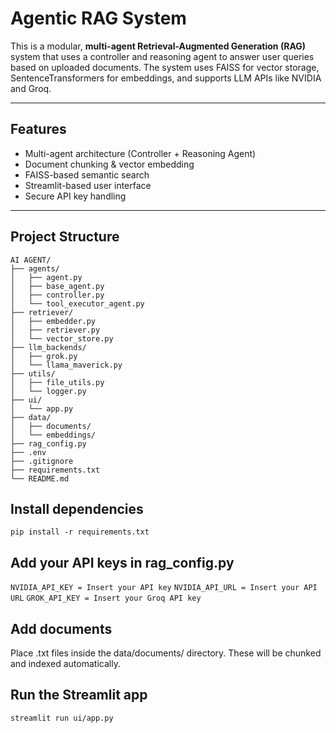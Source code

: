# Agentic RAG System

This is a modular, **multi-agent Retrieval-Augmented Generation (RAG)** system that uses a controller and reasoning agent to answer user queries based on uploaded documents. The system uses FAISS for vector storage, SentenceTransformers for embeddings, and supports LLM APIs like NVIDIA and Groq.

---

## Features

- Multi-agent architecture (Controller + Reasoning Agent)
- Document chunking & vector embedding
- FAISS-based semantic search
- Streamlit-based user interface
- Secure API key handling

---

## Project Structure

```text
AI AGENT/
├── agents/
│   ├── agent.py
│   ├── base_agent.py
│   ├── controller.py
│   └── tool_executor_agent.py
├── retriever/
│   ├── embedder.py
│   ├── retriever.py
│   └── vector_store.py
├── llm_backends/
│   ├── grok.py
│   └── llama_maverick.py
├── utils/
│   ├── file_utils.py
│   └── logger.py
├── ui/
│   └── app.py
├── data/
│   ├── documents/
│   └── embeddings/
├── rag_config.py
├── .env
├── .gitignore
├── requirements.txt
└── README.md
```


## Install dependencies

```pip install -r requirements.txt```

## Add your API keys in rag_config.py

```NVIDIA_API_KEY = Insert your API key```
```NVIDIA_API_URL = Insert your API URL```
```GROK_API_KEY = Insert your Groq API key```

## Add documents

Place .txt files inside the data/documents/ directory. These will be chunked and indexed automatically.

## Run the Streamlit app

```streamlit run ui/app.py```

